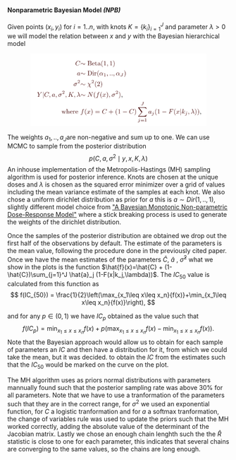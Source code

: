#### Nonparametric Bayesian Model *(NPB)*

 Given points $(x_i, y_i)$ for $i=1..n$, with knots $K=\{k_i\}_{i=1}^J$ and parameter $\lambda>0$ we will model the relation between *x* and *y* with the Bayesian hierarchical model

<p align="center">
 <img src="images/fig5.png" alt="drawing" style="width:400px;"/>

The weights $a_1,..,a_J$​ are non-negative and sum up to one. We can use MCMC to sample from the posterior distribution
$$
p( C ,a,\sigma^{2} \mid y,x,K,\lambda)
$$
 An inhouse implementation of the Metropolis-Hastings (MH) sampling algorithm is used for posterior inference. Knots are chosen at the unique doses and $\lambda$​​​​​ is chosen as the squared error minimizer over a grid of values including the mean variance estimate of the samples at each knot. We also chose a uniform dirichlet distribution as prior for *a* this is $a\sim Dir(1,..,1)$, slightly different model choice from ["A Bayesian Monotonic Non-parametric Dose-Response Model"](https://www.tandfonline.com/doi/abs/10.1080/10807039.2021.1956298) where a stick breaking process is used to generate the weights of the dirichlet distribution.

Once the samples of the posterior distribution are obtained we drop out the first half of the observations by default. The estimate of the parameters is the mean value, following the procedure done in the previously cited paper. Once we have the mean estimates of the parameters $\hat{C}$, $\hat{a}$ , $\hat{\sigma}^2$ what we show in the plots is the function $\hat{f}(x)=\hat{C} + (1-\hat{C})\sum_{j=1}^J \hat{a}_j (1-F(x|k_j,\lambda))$. The $IC_{50}$ value is calculated from this function as
$$
f(IC_{50}) = \frac{1}{2}\left(\max_{x_1\leq x\leq x_n}{f(x)}+\min_{x_1\leq x\leq x_n}{f(x)}\right),
$$

and for any $p\in (0,1)$ we have $IC_p$ obtained as the value such that
$$
f(IC_{p}) = \min_{x_1\leq x\leq x_n}f(x)+p\left(\max_{x_1\leq x\leq x_n}{f(x)}-\min_{x_1\leq x\leq x_n}{f(x)}\right) .
$$
Note that the Bayesian approach would allow us to obtain for each sample of parameters an $IC$ and then have a distribution for it, from which we could take the mean, but it was decided. to obtain the $IC$ from the estimates such that the $IC_{50}$ would be marked on the curve on the plot. 

The MH algorithm uses as priors normal distributions with parameters mannually found such that the posterior sampling rate was above 30% for all parameters. Note that we have to use a tranformation of the parameters such that they are in the correct range, for $\sigma^2$ we used an exponential function, for $C$ a logistic tranformation and for $a$ a softmax tranformation, the change of variables rule was used to update the priors such that the MH worked correctly, adding the absolute value of the determinant of the Jacobian matrix. Lastly we chose an enough chain lenghth such the the $\hat{R}$ statistic is close to one for each parameter, this indicates that several chains are converging to the same values, so the chains are long enough.
